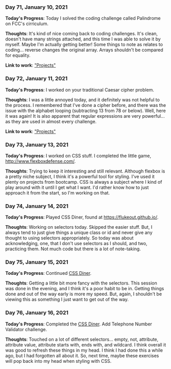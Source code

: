 ### Day 71, January 10, 2021

**Today's Progress**: Today I solved the coding challenge called Palindrome on FCC's cirriculum.

**Thoughts**: It's kind of nice coming back to coding challenges. It's clean, doesn't have many strings attached, and this time I was able to solve it by myself. Maybe I'm actually getting better! Some things to note as relates to coding... reverse changes the original array. Arrays shouldn't be compared for equality.

**Link to work**: ["Projects"](https://github.com/jdemarc/100-days-of-code/tree/main/fcc-js-algorithms-dstructures/algorithms-projects)

### Day 72, January 11, 2021

**Today's Progress**: I worked on your traditional Caesar cipher problem.

**Thoughts**: I was a little annoyed today, and it definitely was not helpful to the process. I remembered that I've done a cipher before, and there was the issue with the alphabet looping (subtracting 13 from 78 or below). Well, here it was again! It is also apparent that regular expressions are very powerful... as they are used in almost every challenge.

**Link to work**: ["Projects"](https://github.com/jdemarc/100-days-of-code/tree/main/fcc-js-algorithms-dstructures/algorithms-projects)

### Day 73, January 13, 2021

**Today's Progress**: I worked on CSS stuff. I completed the little game, http://www.flexboxdefense.com/.

**Thoughts**: Trying to keep it interesting and still relevant. Although flexbox is a pretty niche subject, I think it's a powerful tool for styling. I've used it plenty on projects from bootcamp. CSS is always a subject where I kind of play around with it until I get what I want. I'd rather know how to just approach it from the start, so I'm working on that.

### Day 74, January 14, 2021

**Today's Progress**: Played CSS Diner, found at https://flukeout.github.io/.

**Thoughts**: Working on selectors today. Skipped the easier stuff. But, I always tend to just give things a unique class or id and never give any thought to using selectors appropriately. So today was about acknowledging, one, that I don't use selectors as I should, and two, practicing them. Not much code but there is a lot of note-taking.

### Day 75, January 15, 2021

**Today's Progress**: Continued [CSS Diner](https://flukeout.github.io/).

**Thoughts**: Getting a little bit more fancy with the selectors. This session was done in the evening, and I think it's a poor habit to be in. Getting things done and out of the way early is more my speed. But, again, I shouldn't be viewing this as something I just want to get out of the way.

### Day 76, January 16, 2021

**Today's Progress**: Completed the [CSS Diner](https://flukeout.github.io/). Add Telephone Number Validator challenge.

**Thoughts**: Touched on a lot of different selectors... empty, not, attribute, attribute value, attribute starts with, ends with, and wildcard. I think overall it was good to refresh these things in my head. I think I had done this a while ago, but I had forgotten all about it. So, next time, maybe these exercises will pop back into my head when styling with CSS.